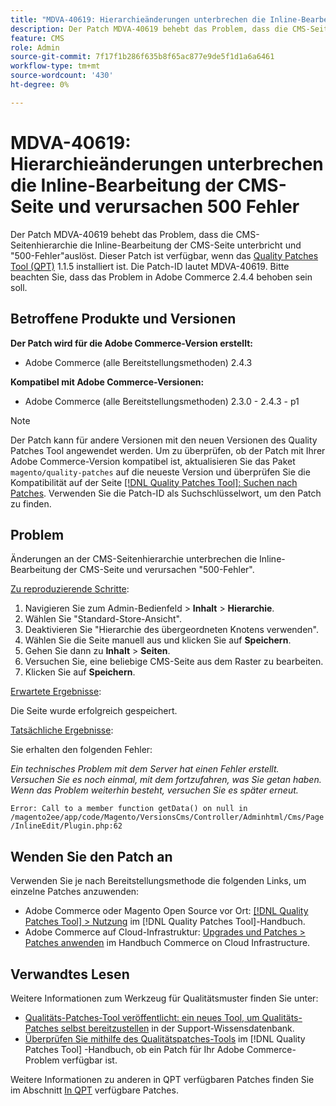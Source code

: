 ```yaml
---
title: "MDVA-40619: Hierarchieänderungen unterbrechen die Inline-Bearbeitung der CMS-Seite und verursachen 500-Fehler."
description: Der Patch MDVA-40619 behebt das Problem, dass die CMS-Seitenhierarchie die Inline-Bearbeitung der CMS-Seite unterbricht und "500-Fehler"auslöst. Dieser Patch ist verfügbar, wenn das [Quality Patches Tool (QPT)](https://experienceleague.adobe.com/en/docs/commerce-knowledge-base/kb/announcements/commerce-announcements/magento-quality-patches-released-new-tool-to-self-serve-quality-patches) 1.1.5 installiert ist. Die Patch-ID lautet MDVA-40619. Bitte beachten Sie, dass das Problem in Adobe Commerce 2.4.4 behoben sein soll.
feature: CMS
role: Admin
source-git-commit: 7f17f1b286f635b8f65ac877e9de5f1d1a6a6461
workflow-type: tm+mt
source-wordcount: '430'
ht-degree: 0%

---
```


# MDVA-40619: Hierarchieänderungen unterbrechen die Inline-Bearbeitung der CMS-Seite und verursachen 500 Fehler

Der Patch MDVA-40619 behebt das Problem, dass die CMS-Seitenhierarchie die Inline-Bearbeitung der CMS-Seite unterbricht und &quot;500-Fehler&quot;auslöst. Dieser Patch ist verfügbar, wenn das [Quality Patches Tool (QPT)](https://experienceleague.adobe.com/en/docs/commerce-knowledge-base/kb/announcements/commerce-announcements/magento-quality-patches-released-new-tool-to-self-serve-quality-patches) 1.1.5 installiert ist. Die Patch-ID lautet MDVA-40619. Bitte beachten Sie, dass das Problem in Adobe Commerce 2.4.4 behoben sein soll.

## Betroffene Produkte und Versionen

**Der Patch wird für die Adobe Commerce-Version erstellt:**

* Adobe Commerce (alle Bereitstellungsmethoden) 2.4.3

**Kompatibel mit Adobe Commerce-Versionen:**

* Adobe Commerce (alle Bereitstellungsmethoden) 2.3.0 - 2.4.3 - p1

>[!NOTE]
>
>Der Patch kann für andere Versionen mit den neuen Versionen des Quality Patches Tool angewendet werden. Um zu überprüfen, ob der Patch mit Ihrer Adobe Commerce-Version kompatibel ist, aktualisieren Sie das Paket `magento/quality-patches` auf die neueste Version und überprüfen Sie die Kompatibilität auf der Seite [[!DNL Quality Patches Tool]: Suchen nach Patches](https://experienceleague.adobe.com/en/docs/commerce-knowledge-base/kb/announcements/commerce-announcements/magento-quality-patches-released-new-tool-to-self-serve-quality-patches). Verwenden Sie die Patch-ID als Suchschlüsselwort, um den Patch zu finden.

## Problem

Änderungen an der CMS-Seitenhierarchie unterbrechen die Inline-Bearbeitung der CMS-Seite und verursachen &quot;500-Fehler&quot;.

<u>Zu reproduzierende Schritte</u>:

1. Navigieren Sie zum Admin-Bedienfeld > **Inhalt** > **Hierarchie**.
1. Wählen Sie &quot;Standard-Store-Ansicht&quot;.
1. Deaktivieren Sie &quot;Hierarchie des übergeordneten Knotens verwenden&quot;.
1. Wählen Sie die Seite manuell aus und klicken Sie auf **Speichern**.
1. Gehen Sie dann zu **Inhalt** > **Seiten**.
1. Versuchen Sie, eine beliebige CMS-Seite aus dem Raster zu bearbeiten.
1. Klicken Sie auf **Speichern**.

<u>Erwartete Ergebnisse</u>:

Die Seite wurde erfolgreich gespeichert.

<u>Tatsächliche Ergebnisse</u>:

Sie erhalten den folgenden Fehler:

*Ein technisches Problem mit dem Server hat einen Fehler erstellt. Versuchen Sie es noch einmal, mit dem fortzufahren, was Sie getan haben. Wenn das Problem weiterhin besteht, versuchen Sie es später erneut.*

`Error: Call to a member function getData() on null in /magento2ee/app/code/Magento/VersionsCms/Controller/Adminhtml/Cms/Page/InlineEdit/Plugin.php:62`

## Wenden Sie den Patch an

Verwenden Sie je nach Bereitstellungsmethode die folgenden Links, um einzelne Patches anzuwenden:

* Adobe Commerce oder Magento Open Source vor Ort: [[!DNL Quality Patches Tool] > Nutzung](/help/tools/quality-patches-tool/usage.md) im [!DNL Quality Patches Tool]-Handbuch.
* Adobe Commerce auf Cloud-Infrastruktur: [Upgrades und Patches > Patches anwenden](https://experienceleague.adobe.com/docs/commerce-cloud-service/user-guide/develop/upgrade/apply-patches.html) im Handbuch Commerce on Cloud Infrastructure.

## Verwandtes Lesen

Weitere Informationen zum Werkzeug für Qualitätsmuster finden Sie unter:

* [Qualitäts-Patches-Tool veröffentlicht: ein neues Tool, um Qualitäts-Patches selbst bereitzustellen](https://experienceleague.adobe.com/en/docs/commerce-knowledge-base/kb/announcements/commerce-announcements/magento-quality-patches-released-new-tool-to-self-serve-quality-patches) in der Support-Wissensdatenbank.
* [Überprüfen Sie mithilfe des Qualitätspatches-Tools](/help/tools/quality-patches-tool/patches-available-in-qpt/check-patch-for-magento-issue-with-magento-quality-patches.md) im [!DNL Quality Patches Tool] -Handbuch, ob ein Patch für Ihr Adobe Commerce-Problem verfügbar ist.

Weitere Informationen zu anderen in QPT verfügbaren Patches finden Sie im Abschnitt [In QPT](https://support.magento.com/hc/en-us/sections/360010506631-Patches-available-in-MQP-tool-) verfügbare Patches.
